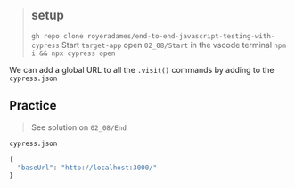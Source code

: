 > ## setup
> `gh repo clone royeradames/end-to-end-javascript-testing-with-cypress`
> Start `target-app`
> open `02_08/Start` in the vscode terminal
> `npm i && npx cypress open`

We can add a global URL to all the `.visit()` commands by adding to the `cypress.json`

## Practice

> See solution on `02_08/End`

`cypress.json`

```ts
{
  "baseUrl": "http://localhost:3000/"
}
```